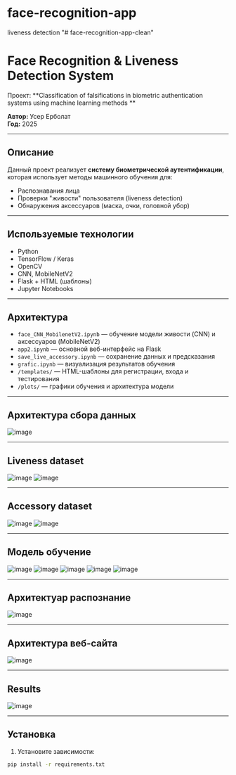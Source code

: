 # face-recognition-app
liveness detection
"# face-recognition-app-clean" 
# Face Recognition & Liveness Detection System

Проект: **Classification of falsifications in biometric authentication systems using machine learning methods **

**Автор:** Усер Ерболат    
**Год:** 2025  

---

## Описание

Данный проект реализует **систему биометрической аутентификации**, которая использует методы машинного обучения для:

- Распознавания лица
- Проверки "живости" пользователя (liveness detection)
- Обнаружения аксессуаров (маска, очки, головной убор)

---

## Используемые технологии

- Python
- TensorFlow / Keras
- OpenCV
- CNN, MobileNetV2
- Flask + HTML (шаблоны)
- Jupyter Notebooks

---

##  Архитектура

- `face_CNN_MobilenetV2.ipynb` — обучение модели живости (CNN) и аксессуаров (MobileNetV2)
- `app2.ipynb` — основной веб-интерфейс на Flask
- `save_live_accessory.ipynb` — сохранение данных и предсказания
- `grafic.ipynb` — визуализация результатов обучения
- `/templates/` — HTML-шаблоны для регистрации, входа и тестирования
- `/plots/` — графики обучения и архитектура модели

---

## Архитектура сбора данных
![image](https://github.com/user-attachments/assets/90f993cb-596e-48bc-b789-9e956754a909)

---

## Liveness dataset
![image](https://github.com/user-attachments/assets/1934a33a-1df6-4135-95c0-aa01fda8858e)
![image](https://github.com/user-attachments/assets/24988c29-a532-4d5f-9227-06ca80b8e7f9)

---

## Accessory dataset
![image](https://github.com/user-attachments/assets/6a7286ea-1473-49ce-aac0-0fdfb7eeca45)
![image](https://github.com/user-attachments/assets/46075b21-c549-4551-a3e6-c653b715e871)

---
## Модель обучение
![image](https://github.com/user-attachments/assets/cad8a1dc-2e3d-4cea-8f8f-38a9e1152a5e)
![image](https://github.com/user-attachments/assets/c841ffd4-9771-4529-9231-8dbecf282c9a)
![image](https://github.com/user-attachments/assets/0326f6aa-2d5d-434e-89d3-a74d22e7c65c)
![image](https://github.com/user-attachments/assets/6f5102c3-5758-4c79-89b3-7b9068a73bcb)
![image](https://github.com/user-attachments/assets/8116420d-5bb3-4cc0-9f16-300a246596ed)

---

## Архитектуар распознание
![image](https://github.com/user-attachments/assets/c90f74e3-ad10-47cf-ba91-3434156687ee)

---

## Архитектура веб-сайта
![image](https://github.com/user-attachments/assets/7e7e904d-f9a2-47d9-b1bb-2c99e0c01ba4)

---

## Results
![image](https://github.com/user-attachments/assets/5caac052-db16-4e99-ab57-74fced7531f8)

---

## Установка

1. Установите зависимости:

```bash
pip install -r requirements.txt
